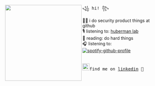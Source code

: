<img align="left" width="250" src="https://user-images.githubusercontent.com/81782111/205674385-888f42eb-2fe3-4477-932c-af7437da6405.png"> <samp> ꧁ hi! ꧂<br>

  👩‍💻 i do security product things at github <br> 
  🎙️ listening to: [huberman lab](https://hubermanlab.com/nutrients-for-brain-health-and-performance/) <br>
  📖 reading: do hard things <br> 
  🎧 listening to: <br> </samp>
[![spotify-github-profile](https://spotify-github-profile.vercel.app/api/view.svg?uid=1255006549&cover_image=true&theme=novatorem)](https://github.com/kittinan/spotify-github-profile) <br>
<br><br>
<samp><img src="https://blog.waalaxy.com/wp-content/uploads/2021/01/LinkedIn-Symbole.png" width="23">find me on [linkedin](https://www.linkedin.com/in/ms-/) 💭
